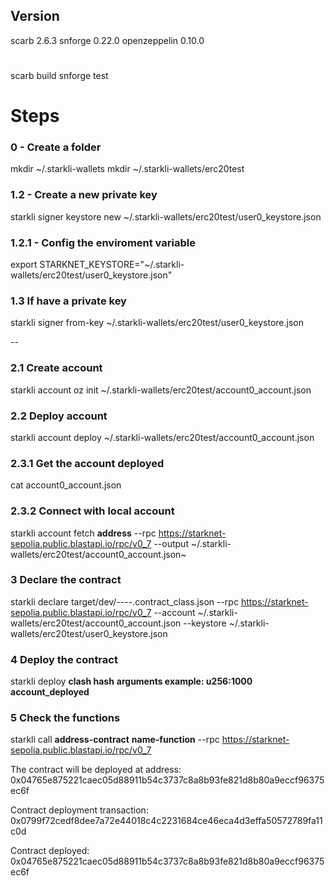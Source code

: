 ## Version
scarb 2.6.3
snforge 0.22.0
openzeppelin 0.10.0

#
scarb build
snforge test

# Steps

### 0 - Create a folder
mkdir ~/.starkli-wallets
mkdir ~/.starkli-wallets/erc20test

### 1.2 - Create a new private key
starkli signer keystore new ~/.starkli-wallets/erc20test/user0_keystore.json

### 1.2.1 - Config the enviroment variable
export STARKNET_KEYSTORE="~/.starkli-wallets/erc20test/user0_keystore.json"

### 1.3 If have a private key
starkli signer from-key ~/.starkli-wallets/erc20test/user0_keystore.json

--

### 2.1 Create account
starkli account oz init ~/.starkli-wallets/erc20test/account0_account.json

### 2.2 Deploy account
starkli account deploy ~/.starkli-wallets/erc20test/account0_account.json

### 2.3.1 Get the account deployed
cat account0_account.json

### 2.3.2 Connect with local account
starkli account fetch **address** --rpc https://starknet-sepolia.public.blastapi.io/rpc/v0_7 --output ~/.starkli-wallets/erc20test/account0_account.json~

### 3 Declare the contract
starkli declare target/dev/----.contract_class.json --rpc https://starknet-sepolia.public.blastapi.io/rpc/v0_7 --account ~/.starkli-wallets/erc20test/account0_account.json --keystore ~/.starkli-wallets/erc20test/user0_keystore.json

### 4 Deploy the contract
starkli deploy **clash hash** **arguments example: u256:1000** **account_deployed**

### 5 Check the functions
starkli call **address-contract** **name-function** --rpc https://starknet-sepolia.public.blastapi.io/rpc/v0_7

The contract will be deployed at address: 
0x04765e875221caec05d88911b54c3737c8a8b93fe821d8b80a9eccf96375ec6f

Contract deployment transaction: 
0x0799f72cedf8dee7a72e44018c4c2231684ce46eca4d3effa50572789fa11c0d

Contract deployed:
0x04765e875221caec05d88911b54c3737c8a8b93fe821d8b80a9eccf96375ec6f